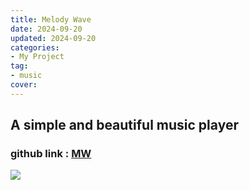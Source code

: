 ```yaml
---
title: Melody Wave
date: 2024-09-20
updated: 2024-09-20
categories: 
- My Project
tag:
- music
cover: 
---
```

<!-- toc -->

## A simple and beautiful music player


### github link : [MW](https://github.com/guduyili/Melody-Wave)




<!-- ![lbl](https://gdlypc.us.kg/linux/lbl2.jpg) -->
![](https://s2.loli.net/2024/12/26/e7AOqgGc3P98uEl.png)